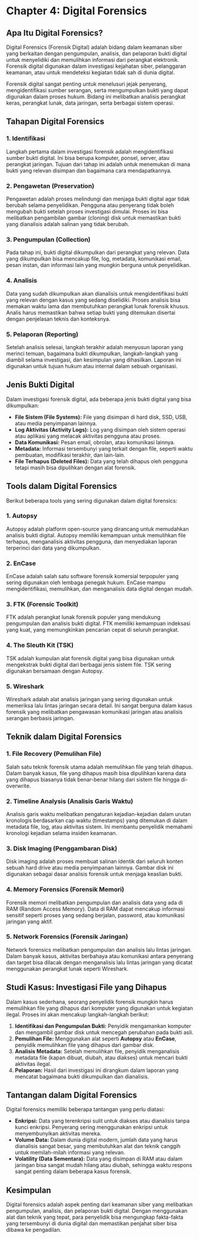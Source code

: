 # Chapter 4: Digital Forensics

## Apa Itu Digital Forensics?

Digital Forensics (Forensik Digital) adalah bidang dalam keamanan siber yang berkaitan dengan pengumpulan, analisis, dan pelaporan bukti digital untuk menyelidiki dan memulihkan informasi dari perangkat elektronik. Forensik digital digunakan dalam investigasi kejahatan siber, pelanggaran keamanan, atau untuk mendeteksi kegiatan tidak sah di dunia digital.

Forensik digital sangat penting untuk menelusuri jejak penyerang, mengidentifikasi sumber serangan, serta mengumpulkan bukti yang dapat digunakan dalam proses hukum. Bidang ini melibatkan analisis perangkat keras, perangkat lunak, data jaringan, serta berbagai sistem operasi.

## Tahapan Digital Forensics

### 1. **Identifikasi**
Langkah pertama dalam investigasi forensik adalah mengidentifikasi sumber bukti digital. Ini bisa berupa komputer, ponsel, server, atau perangkat jaringan. Tujuan dari tahap ini adalah untuk menemukan di mana bukti yang relevan disimpan dan bagaimana cara mendapatkannya.

### 2. **Pengawetan (Preservation)**
Pengawetan adalah proses melindungi dan menjaga bukti digital agar tidak berubah selama penyelidikan. Pengguna atau penyerang tidak boleh mengubah bukti setelah proses investigasi dimulai. Proses ini bisa melibatkan pengambilan gambar (cloning) disk untuk memastikan bukti yang dianalisis adalah salinan yang tidak berubah.

### 3. **Pengumpulan (Collection)**
Pada tahap ini, bukti digital dikumpulkan dari perangkat yang relevan. Data yang dikumpulkan bisa mencakup file, log, metadata, komunikasi email, pesan instan, dan informasi lain yang mungkin berguna untuk penyelidikan.

### 4. **Analisis**
Data yang sudah dikumpulkan akan dianalisis untuk mengidentifikasi bukti yang relevan dengan kasus yang sedang diselidiki. Proses analisis bisa memakan waktu lama dan membutuhkan perangkat lunak forensik khusus. Analis harus memastikan bahwa setiap bukti yang ditemukan disertai dengan penjelasan teknis dan konteksnya.

### 5. **Pelaporan (Reporting)**
Setelah analisis selesai, langkah terakhir adalah menyusun laporan yang merinci temuan, bagaimana bukti dikumpulkan, langkah-langkah yang diambil selama investigasi, dan kesimpulan yang dihasilkan. Laporan ini digunakan untuk tujuan hukum atau internal dalam sebuah organisasi.

## Jenis Bukti Digital

Dalam investigasi forensik digital, ada beberapa jenis bukti digital yang bisa dikumpulkan:

- **File Sistem (File Systems):** File yang disimpan di hard disk, SSD, USB, atau media penyimpanan lainnya.
- **Log Aktivitas (Activity Logs):** Log yang disimpan oleh sistem operasi atau aplikasi yang melacak aktivitas pengguna atau proses.
- **Data Komunikasi:** Pesan email, obrolan, atau komunikasi lainnya.
- **Metadata:** Informasi tersembunyi yang terkait dengan file, seperti waktu pembuatan, modifikasi terakhir, dan lain-lain.
- **File Terhapus (Deleted Files):** Data yang telah dihapus oleh pengguna tetapi masih bisa dipulihkan dengan alat forensik.

## Tools dalam Digital Forensics

Berikut beberapa tools yang sering digunakan dalam digital forensics:

### 1. **Autopsy**
Autopsy adalah platform open-source yang dirancang untuk memudahkan analisis bukti digital. Autopsy memiliki kemampuan untuk memulihkan file terhapus, menganalisis aktivitas pengguna, dan menyediakan laporan terperinci dari data yang dikumpulkan.

### 2. **EnCase**
EnCase adalah salah satu software forensik komersial terpopuler yang sering digunakan oleh lembaga penegak hukum. EnCase mampu mengidentifikasi, memulihkan, dan menganalisis data digital dengan mudah.

### 3. **FTK (Forensic Toolkit)**
FTK adalah perangkat lunak forensik populer yang mendukung pengumpulan dan analisis bukti digital. FTK memiliki kemampuan indeksasi yang kuat, yang memungkinkan pencarian cepat di seluruh perangkat.

### 4. **The Sleuth Kit (TSK)**
TSK adalah kumpulan alat forensik digital yang bisa digunakan untuk mengekstrak bukti digital dari berbagai jenis sistem file. TSK sering digunakan bersamaan dengan Autopsy.

### 5. **Wireshark**
Wireshark adalah alat analisis jaringan yang sering digunakan untuk memeriksa lalu lintas jaringan secara detail. Ini sangat berguna dalam kasus forensik yang melibatkan pengawasan komunikasi jaringan atau analisis serangan berbasis jaringan.

## Teknik dalam Digital Forensics

### 1. **File Recovery (Pemulihan File)**
Salah satu teknik forensik utama adalah memulihkan file yang telah dihapus. Dalam banyak kasus, file yang dihapus masih bisa dipulihkan karena data yang dihapus biasanya tidak benar-benar hilang dari sistem file hingga di-overwrite.

### 2. **Timeline Analysis (Analisis Garis Waktu)**
Analisis garis waktu melibatkan pengaturan kejadian-kejadian dalam urutan kronologis berdasarkan cap waktu (timestamps) yang ditemukan di dalam metadata file, log, atau aktivitas sistem. Ini membantu penyelidik memahami kronologi kejadian selama insiden keamanan.

### 3. **Disk Imaging (Penggambaran Disk)**
Disk imaging adalah proses membuat salinan identik dari seluruh konten sebuah hard drive atau media penyimpanan lainnya. Gambar disk ini digunakan sebagai dasar analisis forensik untuk menjaga keaslian bukti.

### 4. **Memory Forensics (Forensik Memori)**
Forensik memori melibatkan pengumpulan dan analisis data yang ada di RAM (Random Access Memory). Data di RAM dapat mencakup informasi sensitif seperti proses yang sedang berjalan, password, atau komunikasi jaringan yang aktif.

### 5. **Network Forensics (Forensik Jaringan)**
Network forensics melibatkan pengumpulan dan analisis lalu lintas jaringan. Dalam banyak kasus, aktivitas berbahaya atau komunikasi antara penyerang dan target bisa dilacak dengan menganalisis lalu lintas jaringan yang dicatat menggunakan perangkat lunak seperti Wireshark.

## Studi Kasus: Investigasi File yang Dihapus

Dalam kasus sederhana, seorang penyelidik forensik mungkin harus memulihkan file yang dihapus dari komputer yang digunakan untuk kegiatan ilegal. Proses ini akan mencakup langkah-langkah berikut:

1. **Identifikasi dan Pengumpulan Bukti:** Penyidik mengamankan komputer dan mengambil gambar disk untuk mencegah perubahan pada bukti asli.
2. **Pemulihan File:** Menggunakan alat seperti **Autopsy** atau **EnCase**, penyidik memulihkan file yang dihapus dari gambar disk.
3. **Analisis Metadata:** Setelah memulihkan file, penyidik menganalisis metadata file (kapan dibuat, diubah, atau diakses) untuk mencari bukti aktivitas ilegal.
4. **Pelaporan:** Hasil dari investigasi ini dirangkum dalam laporan yang mencatat bagaimana bukti dikumpulkan dan dianalisis.

## Tantangan dalam Digital Forensics

Digital forensics memiliki beberapa tantangan yang perlu diatasi:

- **Enkripsi:** Data yang terenkripsi sulit untuk diakses atau dianalisis tanpa kunci enkripsi. Penyerang sering menggunakan enkripsi untuk menyembunyikan aktivitas mereka.
- **Volume Data:** Dalam dunia digital modern, jumlah data yang harus dianalisis sangat besar, yang membutuhkan alat dan teknik canggih untuk memilah-milah informasi yang relevan.
- **Volatility (Data Sementara):** Data yang disimpan di RAM atau dalam jaringan bisa sangat mudah hilang atau diubah, sehingga waktu respons sangat penting dalam beberapa kasus forensik.

## Kesimpulan

Digital forensics adalah aspek penting dari keamanan siber yang melibatkan pengumpulan, analisis, dan pelaporan bukti digital. Dengan menggunakan alat dan teknik yang tepat, para penyelidik bisa mengungkap fakta-fakta yang tersembunyi di dunia digital dan memastikan penjahat siber bisa dibawa ke pengadilan.
